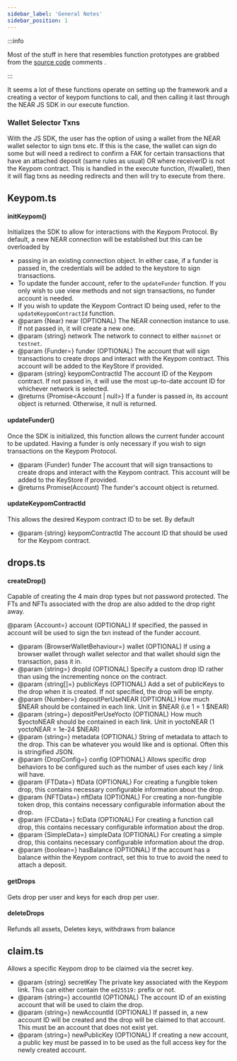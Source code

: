 ```yaml
---
sidebar_label: 'General Notes'
sidebar_position: 1
---
```

:::info

Most of the stuff in here that resembles function prototypes are grabbed from the [source code](https://github.com/keypom/keypom-js/tree/ben/docs-refactor-continued) comments . 

:::

It seems a lot of these functions operate on setting up the framework and a creating a vector of keypom functions to call, and then calling it last through the NEAR JS SDK in our execute function.  

### Wallet Selector Txns
With the JS SDK, the user has the option of using a wallet from the NEAR wallet selector to sign txns etc. If this is the case, the wallet can sign do some but will need a redirect to confirm a FAK for certain transactions that have an attached deposit (same rules as usual) OR where receiverID is not the Keypom contract. This is handled in the execute function, if(wallet), then it will flag txns as needing redirects and then will try to execute from there. 

## Keypom.ts
#### initKeypom()
Initializes the SDK to allow for interactions with the Keypom Protocol. By default, a new NEAR connection will be established but this can be overloaded by
 * passing in an existing connection object. In either case, if a funder is passed in, the credentials will be added to the keystore to sign transactions.
 * To update the funder account, refer to the `updateFunder` function. If you only wish to use view methods and not sign transactions, no funder account is needed.
 * If you wish to update the Keypom Contract ID being used, refer to the `updateKeypomContractId` function.
 * @param {Near} near (OPTIONAL) The NEAR connection instance to use. If not passed in, it will create a new one.
 * @param {string} network The network to connect to either `mainnet` or `testnet`.
 * @param {Funder=} funder (OPTIONAL) The account that will sign transactions to create drops and interact with the Keypom contract. This account will be added to the KeyStore if provided.
 * @param {string} keypomContractId The account ID of the Keypom contract. If not passed in, it will use the most up-to-date account ID for whichever network is selected.
 * @returns {Promise<Account | null>} If a funder is passed in, its account object is returned. Otherwise, it null is returned.  

#### updateFunder()
Once the SDK is initialized, this function allows the current funder account to be updated. Having a funder is only necessary if you wish to sign transactions on the Keypom Protocol.
 * @param {Funder} funder The account that will sign transactions to create drops and interact with the Keypom contract. This account will be added to the KeyStore if provided.
 * @returns Promise(Account) The funder's account object is returned.

#### updateKeypomContractId
This allows the desired Keypom contract ID to be set. By default
 * @param {string} keypomContractId The account ID that should be used for the Keypom contract.

## drops.ts
#### createDrop()
Capable of creating the 4 main drop types but not password protected. The FTs and NFTs associated with the drop are also added to the drop right away. 

 @param {Account=} account (OPTIONAL) If specified, the passed in account will be used to sign the txn instead of the funder account.
 * @param {BrowserWalletBehaviour=} wallet (OPTIONAL) If using a browser wallet through wallet selector and that wallet should sign the transaction, pass it in.
 * @param {string=} dropId (OPTIONAL) Specify a custom drop ID rather than using the incrementing nonce on the contract.
 * @param {string[]=} publicKeys (OPTIONAL) Add a set of publicKeys to the drop when it is created. If not specified, the drop will be empty.
 * @param {Number=} depositPerUseNEAR (OPTIONAL) How much $NEAR should be contained in each link. Unit in $NEAR (i.e 1 = 1 $NEAR)
 * @param {string=} depositPerUseYocto (OPTIONAL) How much $yoctoNEAR should be contained in each link. Unit in yoctoNEAR (1 yoctoNEAR = 1e-24 $NEAR)
 * @param {string=} metadata (OPTIONAL) String of metadata to attach to the drop. This can be whatever you would like and is optional. Often this is stringified JSON.
 * @param {DropConfig=} config (OPTIONAL) Allows specific drop behaviors to be configured such as the number of uses each key / link will have.
 * @param {FTData=} ftData (OPTIONAL) For creating a fungible token drop, this contains necessary configurable information about the drop.
 * @param {NFTData=} nftData (OPTIONAL) For creating a non-fungible token drop, this contains necessary configurable information about the drop.
 * @param {FCData=} fcData (OPTIONAL) For creating a function call drop, this contains necessary configurable information about the drop.
 * @param {SimpleData=} simpleData (OPTIONAL) For creating a simple drop, this contains necessary configurable information about the drop.
 * @param {boolean=} hasBalance (OPTIONAL) If the account has a balance within the Keypom contract, set this to true to avoid the need to attach a deposit.

#### getDrops
Gets drop per user and keys for each drop per user.  

#### deleteDrops
Refunds all assets, Deletes keys, withdraws from balance

## claim.ts
Allows a specific Keypom drop to be claimed via the secret key.
 * @param {string} secretKey The private key associated with the Keypom link. This can either contain the `ed25519:` prefix or not.
 * @param {string=} accountId (OPTIONAL) The account ID of an existing account that will be used to claim the drop.
 * @param {string=} newAccountId (OPTIONAL) If passed in, a new account ID will be created and the drop will be claimed to that account. This must be an account that does not exist yet.
 * @param {string=} newPublicKey (OPTIONAL) If creating a new account, a public key must be passed in to be used as the full access key for the newly created account.
 
